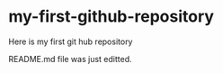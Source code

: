 # my-first-github-repository
Here is my first git hub repository

README.md file was just editted. 
